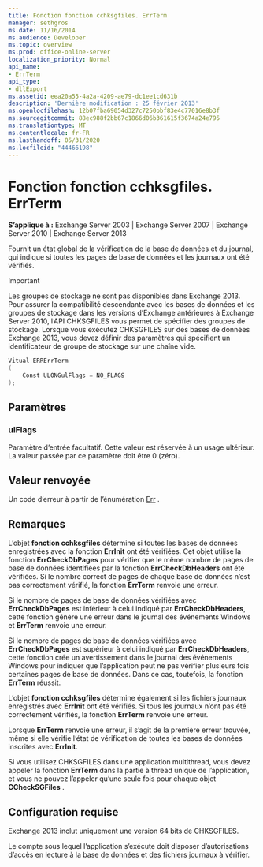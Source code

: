```yaml
---
title: Fonction fonction cchksgfiles. ErrTerm
manager: sethgros
ms.date: 11/16/2014
ms.audience: Developer
ms.topic: overview
ms.prod: office-online-server
localization_priority: Normal
api_name:
- ErrTerm
api_type:
- dllExport
ms.assetid: eea20a55-4a2a-4209-ae79-dc1ee1cd631b
description: 'Dernière modification : 25 février 2013'
ms.openlocfilehash: 12b07fba69054d327c7250bbf83e4c77016e8b3f
ms.sourcegitcommit: 88ec988f2bb67c1866d06b361615f3674a24e795
ms.translationtype: MT
ms.contentlocale: fr-FR
ms.lasthandoff: 05/31/2020
ms.locfileid: "44466198"
---
```

# <a name="cchksgfileserrterm-function"></a>Fonction fonction cchksgfiles. ErrTerm
  
**S’applique à :** Exchange Server 2003 | Exchange Server 2007 | Exchange Server 2010 | Exchange Server 2013
  
Fournit un état global de la vérification de la base de données et du journal, qui indique si toutes les pages de base de données et les journaux ont été vérifiés.
  
> [!IMPORTANT]
> Les groupes de stockage ne sont pas disponibles dans Exchange 2013. Pour assurer la compatibilité descendante avec les bases de données et les groupes de stockage dans les versions d’Exchange antérieures à Exchange Server 2010, l’API CHKSGFILES vous permet de spécifier des groupes de stockage. Lorsque vous exécutez CHKSGFILES sur des bases de données Exchange 2013, vous devez définir des paramètres qui spécifient un identificateur de groupe de stockage sur une chaîne vide. 
  
```cs
Vitual ERRErrTerm 
(
    Const ULONGulFlags = NO_FLAGS
);

```

## <a name="parameters"></a>Paramètres

### <a name="ulflags"></a>ulFlags
  
Paramètre d’entrée facultatif. Cette valeur est réservée à un usage ultérieur. La valeur passée par ce paramètre doit être 0 (zéro).
    
## <a name="return-value"></a>Valeur renvoyée

Un code d’erreur à partir de l’énumération [Err](cchksgfiles-err-enumeration.md) . 
  
## <a name="remarks"></a>Remarques

L’objet **fonction cchksgfiles** détermine si toutes les bases de données enregistrées avec la fonction **ErrInit** ont été vérifiées. Cet objet utilise la fonction **ErrCheckDbPages** pour vérifier que le même nombre de pages de base de données identifiées par la fonction **ErrCheckDbHeaders** ont été vérifiées. Si le nombre correct de pages de chaque base de données n’est pas correctement vérifié, la fonction **ErrTerm** renvoie une erreur. 
  
Si le nombre de pages de base de données vérifiées avec **ErrCheckDbPages** est inférieur à celui indiqué par **ErrCheckDbHeaders**, cette fonction génère une erreur dans le journal des événements Windows et **ErrTerm** renvoie une erreur. 
  
Si le nombre de pages de base de données vérifiées avec **ErrCheckDbPages** est supérieur à celui indiqué par **ErrCheckDbHeaders**, cette fonction crée un avertissement dans le journal des événements Windows pour indiquer que l’application peut ne pas vérifier plusieurs fois certaines pages de base de données. Dans ce cas, toutefois, la fonction **ErrTerm** réussit. 
  
L’objet **fonction cchksgfiles** détermine également si les fichiers journaux enregistrés avec **ErrInit** ont été vérifiés. Si tous les journaux n’ont pas été correctement vérifiés, la fonction **ErrTerm** renvoie une erreur. 
  
Lorsque **ErrTerm** renvoie une erreur, il s’agit de la première erreur trouvée, même si elle vérifie l’état de vérification de toutes les bases de données inscrites avec **ErrInit**.
  
Si vous utilisez CHKSGFILES dans une application multithread, vous devez appeler la fonction **ErrTerm** dans la partie à thread unique de l’application, et vous ne pouvez l’appeler qu’une seule fois pour chaque objet **CCheckSGFiles** . 
  
## <a name="requirements"></a>Configuration requise

Exchange 2013 inclut uniquement une version 64 bits de CHKSGFILES.
  
Le compte sous lequel l’application s’exécute doit disposer d’autorisations d’accès en lecture à la base de données et des fichiers journaux à vérifier.
  

